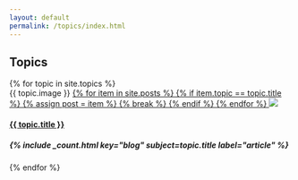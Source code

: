 ```yaml
---
layout: default
permalink: /topics/index.html
---
```


<div class="container">
  <h2 class="section-header">Topics</h2>
  <div data-card-deck class="card-deck">
    <div class="cards-4x">
      <div class="row">
      {% for topic in site.topics %}
        <div class="card">
          {{ topic.image }}
          <a href="{{ topic.url }}">
            {% for item in site.posts %}
              {% if item.topic == topic.title %}
                {% assign post = item %}
                {% break %}
              {% endif %}
            {% endfor %}
            <img class="card-img-top img-responsive" src="{{ post.image }}">
          </a>
          <div class="card-block">
            <a href="{{ topic.url }}">
              <h4 class="card-title card-title--overlap text-uppercase">{{ topic.title }}</h4>
            </a>
            <h5 class="card-subtitle">{% include _count.html key="blog" subject=topic.title label="article" %}</h5>
          </div>
        </div>
      {% endfor %}
      </div>
    </div>
  </div>
</div>